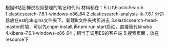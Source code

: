 根据B站狂神说视频整理的笔记和代码
材料都在：E:\zt\ElasticSearch
1.elasticsearch-7.6.1-windows-x86_64
2.elasticsearch-analysis-ik-7.6.1 分词器放在es的plugins文件夹下，新建ik文件夹拷贝进去
3.elasticsearch-head-master前端，可以先cnpm install,再npm run start启动，直接替代kinaba
4.kibana-7.6.1-windows-x86_64：相当于调用ES的客户端
5.搜索页面：放在resource下